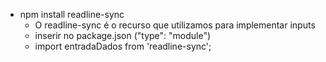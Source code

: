 * npm install readline-sync
    - O readline-sync é o recurso que utilizamos para implementar inputs
    - inserir no package.json ("type": "module")
    - import entradaDados from 'readline-sync';
    